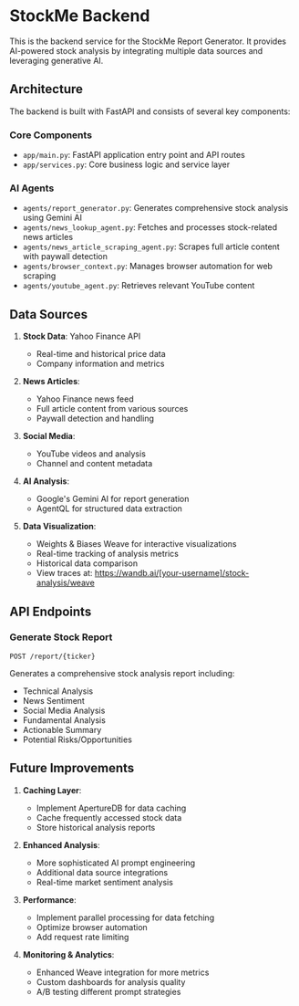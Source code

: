 # StockMe Backend

This is the backend service for the StockMe Report Generator. It provides AI-powered stock analysis by integrating multiple data sources and leveraging generative AI.

## Architecture

The backend is built with FastAPI and consists of several key components:

### Core Components

- `app/main.py`: FastAPI application entry point and API routes
- `app/services.py`: Core business logic and service layer

### AI Agents

- `agents/report_generator.py`: Generates comprehensive stock analysis using Gemini AI
- `agents/news_lookup_agent.py`: Fetches and processes stock-related news articles
- `agents/news_article_scraping_agent.py`: Scrapes full article content with paywall detection
- `agents/browser_context.py`: Manages browser automation for web scraping
- `agents/youtube_agent.py`: Retrieves relevant YouTube content

## Data Sources

1. **Stock Data**: Yahoo Finance API
   - Real-time and historical price data
   - Company information and metrics

2. **News Articles**: 
   - Yahoo Finance news feed
   - Full article content from various sources
   - Paywall detection and handling

3. **Social Media**: 
   - YouTube videos and analysis
   - Channel and content metadata

4. **AI Analysis**:
   - Google's Gemini AI for report generation
   - AgentQL for structured data extraction

5. **Data Visualization**:
   - Weights & Biases Weave for interactive visualizations
   - Real-time tracking of analysis metrics
   - Historical data comparison
   - View traces at: https://wandb.ai/[your-username]/stock-analysis/weave

## API Endpoints

### Generate Stock Report
```http
POST /report/{ticker}
```
Generates a comprehensive stock analysis report including:
- Technical Analysis
- News Sentiment
- Social Media Analysis
- Fundamental Analysis
- Actionable Summary
- Potential Risks/Opportunities

## Future Improvements

1. **Caching Layer**:
   - Implement ApertureDB for data caching
   - Cache frequently accessed stock data
   - Store historical analysis reports

2. **Enhanced Analysis**:
   - More sophisticated AI prompt engineering
   - Additional data source integrations
   - Real-time market sentiment analysis

3. **Performance**:
   - Implement parallel processing for data fetching
   - Optimize browser automation
   - Add request rate limiting

4. **Monitoring & Analytics**:
   - Enhanced Weave integration for more metrics
   - Custom dashboards for analysis quality
   - A/B testing different prompt strategies
